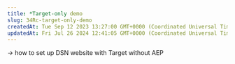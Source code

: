 ```yaml
---
title: *Target-only demo
slug: 34Rc-target-only-demo
createdAt: Tue Sep 12 2023 13:27:00 GMT+0000 (Coordinated Universal Time)
updatedAt: Fri Jul 26 2024 12:41:05 GMT+0000 (Coordinated Universal Time)
---
```


-> how to set up DSN website with Target without AEP
